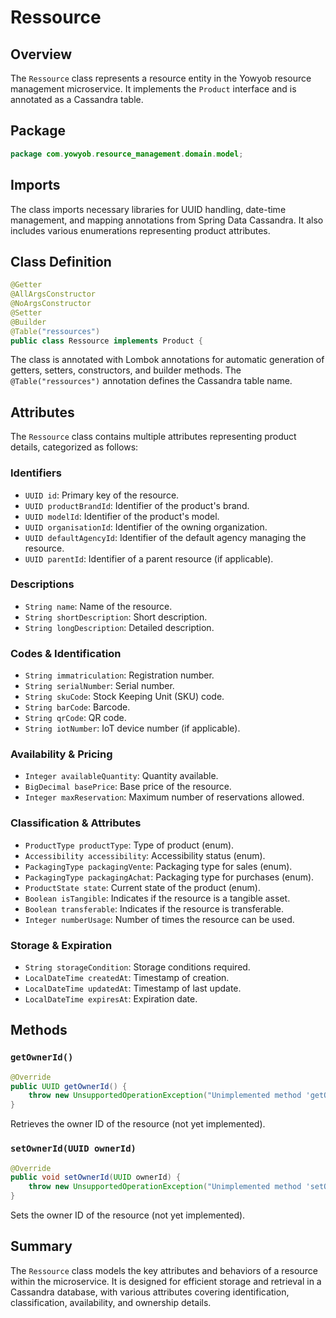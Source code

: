 # Ressource

## Overview
The `Ressource` class represents a resource entity in the Yowyob resource management microservice. It implements the `Product` interface and is annotated as a Cassandra table.

## Package
```java
package com.yowyob.resource_management.domain.model;
```

## Imports
The class imports necessary libraries for UUID handling, date-time management, and mapping annotations from Spring Data Cassandra. It also includes various enumerations representing product attributes.

## Class Definition
```java
@Getter
@AllArgsConstructor
@NoArgsConstructor
@Setter
@Builder
@Table("ressources")
public class Ressource implements Product {
```
The class is annotated with Lombok annotations for automatic generation of getters, setters, constructors, and builder methods. The `@Table("ressources")` annotation defines the Cassandra table name.

## Attributes
The `Ressource` class contains multiple attributes representing product details, categorized as follows:

### Identifiers
- `UUID id`: Primary key of the resource.
- `UUID productBrandId`: Identifier of the product's brand.
- `UUID modelId`: Identifier of the product's model.
- `UUID organisationId`: Identifier of the owning organization.
- `UUID defaultAgencyId`: Identifier of the default agency managing the resource.
- `UUID parentId`: Identifier of a parent resource (if applicable).

### Descriptions
- `String name`: Name of the resource.
- `String shortDescription`: Short description.
- `String longDescription`: Detailed description.

### Codes & Identification
- `String immatriculation`: Registration number.
- `String serialNumber`: Serial number.
- `String skuCode`: Stock Keeping Unit (SKU) code.
- `String barCode`: Barcode.
- `String qrCode`: QR code.
- `String iotNumber`: IoT device number (if applicable).

### Availability & Pricing
- `Integer availableQuantity`: Quantity available.
- `BigDecimal basePrice`: Base price of the resource.
- `Integer maxReservation`: Maximum number of reservations allowed.

### Classification & Attributes
- `ProductType productType`: Type of product (enum).
- `Accessibility accessibility`: Accessibility status (enum).
- `PackagingType packagingVente`: Packaging type for sales (enum).
- `PackagingType packagingAchat`: Packaging type for purchases (enum).
- `ProductState state`: Current state of the product (enum).
- `Boolean isTangible`: Indicates if the resource is a tangible asset.
- `Boolean transferable`: Indicates if the resource is transferable.
- `Integer numberUsage`: Number of times the resource can be used.

### Storage & Expiration
- `String storageCondition`: Storage conditions required.
- `LocalDateTime createdAt`: Timestamp of creation.
- `LocalDateTime updatedAt`: Timestamp of last update.
- `LocalDateTime expiresAt`: Expiration date.

## Methods
### `getOwnerId()`
```java
@Override
public UUID getOwnerId() {
    throw new UnsupportedOperationException("Unimplemented method 'getOwnerId'");
}
```
Retrieves the owner ID of the resource (not yet implemented).

### `setOwnerId(UUID ownerId)`
```java
@Override
public void setOwnerId(UUID ownerId) {
    throw new UnsupportedOperationException("Unimplemented method 'setOwnerId'");
}
```
Sets the owner ID of the resource (not yet implemented).

## Summary
The `Ressource` class models the key attributes and behaviors of a resource within the microservice. It is designed for efficient storage and retrieval in a Cassandra database, with various attributes covering identification, classification, availability, and ownership details.

